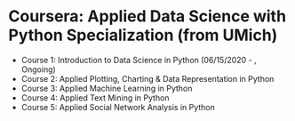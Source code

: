 # Coursera: Applied Data Science with Python Specialization (from UMich)

* Course 1: Introduction to Data Science in Python (06/15/2020 - , Ongoing)
* Course 2: Applied Plotting, Charting & Data Representation in Python
* Course 3: Applied Machine Learning in Python
* Course 4: Applied Text Mining in Python
* Course 5: Applied Social Network Analysis in Python
